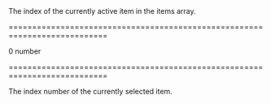 <!--**
/*-------------------------------------------
    Auto-generated file. Do not modify.
-------------------------------------------

**-->
<!--d-->The index of the currently active item in the items array.<!--/d-->
===========================================================================
<!--default-->0<!--/default-->
<!--type-->number<!--/type-->
===========================================================================

<!--shortDescription-->
The index number of the currently selected item.
<!--/shortDescription-->

<!--fullDescription-->

<!--/fullDescription-->